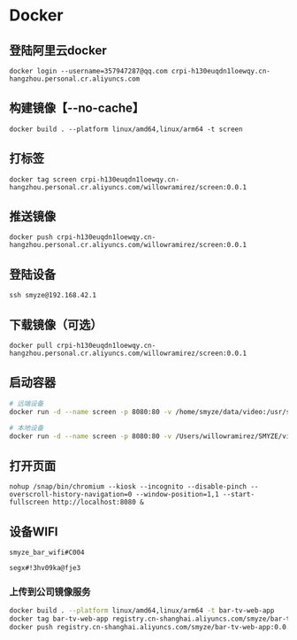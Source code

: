 # Docker

## 登陆阿里云docker

`docker login --username=357947287@qq.com crpi-h130euqdn1loewqy.cn-hangzhou.personal.cr.aliyuncs.com`

## 构建镜像【--no-cache】

`docker build . --platform linux/amd64,linux/arm64 -t screen`

## 打标签

`docker tag screen crpi-h130euqdn1loewqy.cn-hangzhou.personal.cr.aliyuncs.com/willowramirez/screen:0.0.1`

## 推送镜像

`docker push crpi-h130euqdn1loewqy.cn-hangzhou.personal.cr.aliyuncs.com/willowramirez/screen:0.0.1`

## 登陆设备

`ssh smyze@192.168.42.1`

## 下载镜像（可选）

`docker pull crpi-h130euqdn1loewqy.cn-hangzhou.personal.cr.aliyuncs.com/willowramirez/screen:0.0.1`


## 启动容器

```bash
# 远端设备
docker run -d --name screen -p 8080:80 -v /home/smyze/data/video:/usr/share/nginx/html/videos crpi-h130euqdn1loewqy.cn-hangzhou.personal.cr.aliyuncs.com/willowramirez/screen:0.0.1

# 本地设备
docker run -d --name screen -p 8080:80 -v /Users/willowramirez/SMYZE/video:/usr/share/nginx/html/videos crpi-h130euqdn1loewqy.cn-hangzhou.personal.cr.aliyuncs.com/willowramirez/screen:0.0.1
```

## 打开页面

`nohup /snap/bin/chromium --kiosk --incognito --disable-pinch --overscroll-history-navigation=0 --window-position=1,1 --start-fullscreen http://localhost:8080 &`

## 设备WIFI

```text
smyze_bar_wifi#C004

segx#!3hv09ka@fje3
```

### 上传到公司镜像服务

```bash
docker build . --platform linux/amd64,linux/arm64 -t bar-tv-web-app
docker tag bar-tv-web-app registry.cn-shanghai.aliyuncs.com/smyze/bar-tv-web-app:0.0.1
docker push registry.cn-shanghai.aliyuncs.com/smyze/bar-tv-web-app:0.0.1
```
